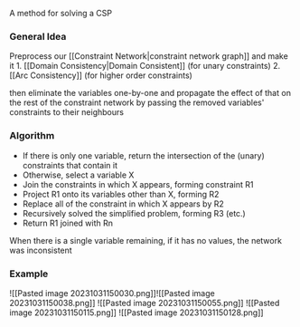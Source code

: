 A method for solving a CSP
### General Idea
Preprocess our [[Constraint Network|constraint network graph]] and make it
	1. [[Domain Consistency|Domain Consistent]] (for unary constraints)
	2. [[Arc Consistency]] (for higher order constraints)

then eliminate the variables one-by-one and propagate the effect of that on the rest of the constraint network by passing the removed variables' constraints to their neighbours
### Algorithm
- If there is only one variable, return the intersection of the (unary) constraints that contain it
- Otherwise, select a variable X
- Join the constraints in which X appears, forming constraint R1
- Project R1 onto its variables other than X, forming R2
- Replace all of the constraint in which X appears by R2
- Recursively solved the simplified problem, forming R3 (etc.)
- Return R1 joined with Rn

When there is a single variable remaining, if it has no values, the network was inconsistent
### Example
![[Pasted image 20231031150030.png]]![[Pasted image 20231031150038.png]]
![[Pasted image 20231031150055.png]]
![[Pasted image 20231031150115.png]]
![[Pasted image 20231031150128.png]]